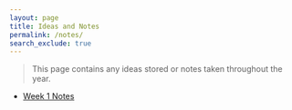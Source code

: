 ```yaml
---
layout: page
title: Ideas and Notes
permalink: /notes/
search_exclude: true
---
```


> This page contains any ideas stored or notes taken throughout the year.

- [Week 1 Notes](https://dtsivkovski.github.io/csa23/notes/2022/08/23/cbnotes_w1.html)